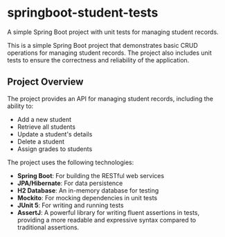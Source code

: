 # springboot-student-tests
A simple Spring Boot project with unit tests for managing student records.

This is a simple Spring Boot project that demonstrates basic CRUD operations for managing student records. The project also includes unit tests to ensure the correctness and reliability of the application.

## Project Overview

The project provides an API for managing student records, including the ability to:

- Add a new student
- Retrieve all students
- Update a student's details
- Delete a student
- Assign grades to students

The project uses the following technologies:

- **Spring Boot**: For building the RESTful web services
- **JPA/Hibernate**: For data persistence
- **H2 Database**: An in-memory database for testing
- **Mockito**: For mocking dependencies in unit tests
- **JUnit 5**: For writing and running tests
- **AssertJ**: A powerful library for writing fluent assertions in tests, providing a more readable and expressive syntax compared to traditional assertions.
